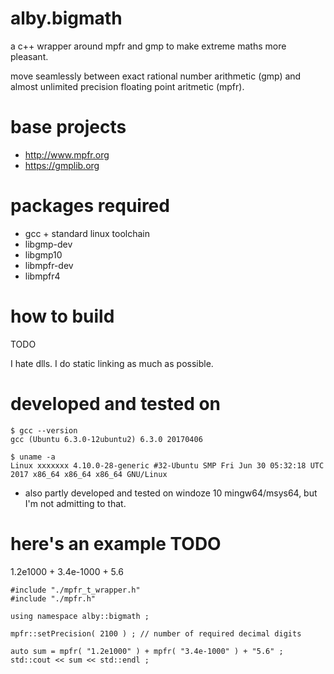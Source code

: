 # alby.bigmath

a c++ wrapper around mpfr and gmp to make extreme maths more pleasant.

move seamlessly between exact rational number arithmetic (gmp) and almost unlimited precision floating point aritmetic (mpfr).


# base projects

* http://www.mpfr.org
* https://gmplib.org


# packages required

* gcc + standard linux toolchain
* libgmp-dev
* libgmp10
* libmpfr-dev
* libmpfr4


# how to build

TODO

I hate dlls. I do static linking as much as possible.



# developed and tested on

```
$ gcc --version
gcc (Ubuntu 6.3.0-12ubuntu2) 6.3.0 20170406
```

```
$ uname -a
Linux xxxxxxx 4.10.0-28-generic #32-Ubuntu SMP Fri Jun 30 05:32:18 UTC 2017 x86_64 x86_64 x86_64 GNU/Linux
```

* also partly developed and tested on windoze 10 mingw64/msys64, but I'm not admitting to that.


# here's an example TODO


1.2e1000 + 3.4e-1000 + 5.6 

```
#include "./mpfr_t_wrapper.h"
#include "./mpfr.h"

using namespace alby::bigmath ; 

mpfr::setPrecision( 2100 ) ; // number of required decimal digits

auto sum = mpfr( "1.2e1000" ) + mpfr( "3.4e-1000" ) + "5.6" ;
std::cout << sum << std::endl ;

```